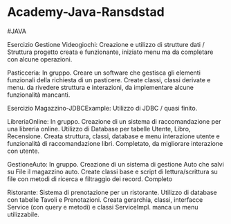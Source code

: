 # Academy-Java-Ransdstad

#JAVA

Esercizio Gestione Videogiochi: Creazione e utilizzo di strutture dati / Struttura progetto creata e funzionante, iniziato menu ma da completare con alcune operazioni.

Pasticceria: In gruppo. Creare un software che gestisca gli elementi funzionali della richiesta di un pasticere. 
Create classi, classi derivate e menu. da rivedere struttura e interazioni, da implementare alcune funzionalità mancanti.

Esercizio Magazzino-JDBCExample: Utilizzo di JDBC / quasi finito.

LibreriaOnline: In gruppo. Creazione di un sistema di raccomandazione per una libreria online. Utilizzo di Database per tabelle Utente, Libro, Recensione. Creata struttura, classi, database e menu interazione utente e funzionalità di raccomandazione libri. Completato, da migliorare interazione con utente.


GestioneAuto: In gruppo. Creazione di un sistema di gestione Auto che salvi su File il magazzino auto. Create classi base e script di lettura/scrittura su file con metodi di ricerca e filtraggio dei record. Completo

Ristorante: Sistema di prenotazione per un ristorante. Utilizzo di database con tabelle Tavoli e Prenotazioni. Creata gerarchia, classi, interfacce Service (con query e metodi) e classi ServiceImpl. manca un menu utilizzabile.
